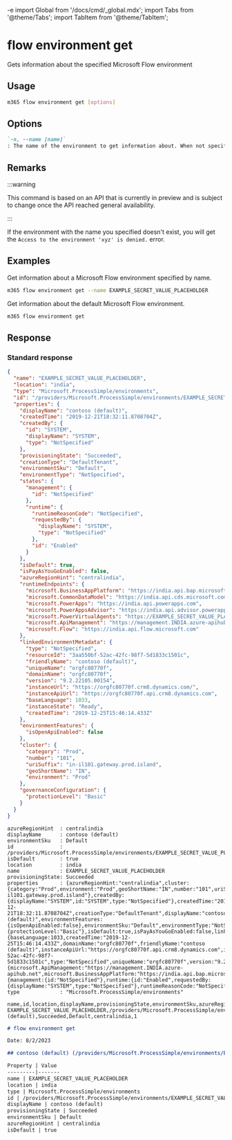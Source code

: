 -e <!-- DISCLAIMER: All secrets, passwords, and sensitive values in this document are examples only and not real credentials. -->
import Global from '/docs/cmd/_global.mdx';
import Tabs from '@theme/Tabs';
import TabItem from '@theme/TabItem';

# flow environment get

Gets information about the specified Microsoft Flow environment

## Usage

```sh
m365 flow environment get [options]
```

## Options

```md definition-list
`-n, --name [name]`
: The name of the environment to get information about. When not specified, the default environment is retrieved.
```

<Global />

## Remarks

:::warning

This command is based on an API that is currently in preview and is subject to change once the API reached general availability.

:::

If the environment with the name you specified doesn't exist, you will get the `Access to the environment 'xyz' is denied.` error.

## Examples

Get information about a Microsoft Flow environment specified by name.

```sh
m365 flow environment get --name EXAMPLE_SECRET_VALUE_PLACEHOLDER
```

Get information about the default Microsoft Flow environment.

```sh
m365 flow environment get
```

## Response

### Standard response

<Tabs>
  <TabItem value="JSON">

  ```json
  {
    "name": "EXAMPLE_SECRET_VALUE_PLACEHOLDER",
    "location": "india",
    "type": "Microsoft.ProcessSimple/environments",
    "id": "/providers/Microsoft.ProcessSimple/environments/EXAMPLE_SECRET_VALUE_PLACEHOLDER",
    "properties": {
      "displayName": "contoso (default)",
      "createdTime": "2019-12-21T18:32:11.8708704Z",
      "createdBy": {
        "id": "SYSTEM",
        "displayName": "SYSTEM",
        "type": "NotSpecified"
      },
      "provisioningState": "Succeeded",
      "creationType": "DefaultTenant",
      "environmentSku": "Default",
      "environmentType": "NotSpecified",
      "states": {
        "management": {
          "id": "NotSpecified"
        },
        "runtime": {
          "runtimeReasonCode": "NotSpecified",
          "requestedBy": {
            "displayName": "SYSTEM",
            "type": "NotSpecified"
          },
          "id": "Enabled"
        }
      },
      "isDefault": true,
      "isPayAsYouGoEnabled": false,
      "azureRegionHint": "centralindia",
      "runtimeEndpoints": {
        "microsoft.BusinessAppPlatform": "https://india.api.bap.microsoft.com",
        "microsoft.CommonDataModel": "https://india.api.cds.microsoft.com",
        "microsoft.PowerApps": "https://india.api.powerapps.com",
        "microsoft.PowerAppsAdvisor": "https://india.api.advisor.powerapps.com",
        "microsoft.PowerVirtualAgents": "https://EXAMPLE_SECRET_VALUE_PLACEHOLDER",
        "microsoft.ApiManagement": "https://management.INDIA.azure-apihub.net",
        "microsoft.Flow": "https://india.api.flow.microsoft.com"
      },
      "linkedEnvironmentMetadata": {
        "type": "NotSpecified",
        "resourceId": "3aa550bf-52ac-42fc-98f7-5d1833c1501c",
        "friendlyName": "contoso (default)",
        "uniqueName": "orgfc80770f",
        "domainName": "orgfc80770f",
        "version": "9.2.22105.00154",
        "instanceUrl": "https://orgfc80770f.crm8.dynamics.com/",
        "instanceApiUrl": "https://orgfc80770f.api.crm8.dynamics.com",
        "baseLanguage": 1033,
        "instanceState": "Ready",
        "createdTime": "2019-12-25T15:46:14.433Z"
      },
      "environmentFeatures": {
        "isOpenApiEnabled": false
      },
      "cluster": {
        "category": "Prod",
        "number": "101",
        "uriSuffix": "in-il101.gateway.prod.island",
        "geoShortName": "IN",
        "environment": "Prod"
      },
      "governanceConfiguration": {
        "protectionLevel": "Basic"
      }
    }
  }
  ```

  </TabItem>
  <TabItem value="Text">

  ```text
  azureRegionHint  : centralindia
  displayName      : contoso (default)
  environmentSku   : Default
  id               : /providers/Microsoft.ProcessSimple/environments/EXAMPLE_SECRET_VALUE_PLACEHOLDER
  isDefault        : true
  location         : india
  name             : EXAMPLE_SECRET_VALUE_PLACEHOLDER
  provisioningState: Succeeded
  properties       : {azureRegionHint:"centralindia",cluster:{category:"Prod",environment:"Prod",geoShortName:"IN",number:"101",uriSuffix:"in-il101.gateway.prod.island"},createdBy:{displayName:"SYSTEM",id:"SYSTEM",type:"NotSpecified"},createdTime:"2019-12-21T18:32:11.8708704Z",creationType:"DefaultTenant",displayName:"contoso (default)",environmentFeatures:{isOpenApiEnabled:false},environmentSku:"Default",environmentType:"NotSpecified",governanceConfiguration:{protectionLevel:"Basic"},isDefault:true,isPayAsYouGoEnabled:false,linkedEnvironmentMetadata:{baseLanguage:1033,createdTime:"2019-12-25T15:46:14.433Z",domainName:"orgfc80770f",friendlyName:"contoso (default)",instanceApiUrl:"https://orgfc80770f.api.crm8.dynamics.com",instanceState:"Ready",instanceUrl:"https://orgfc80770f.crm8.dynamics.com/",resourceId:"3aa550bf-52ac-42fc-98f7-5d1833c1501c",type:"NotSpecified",uniqueName:"orgfc80770f",version:"9.2.22105.00154"},provisioningState:"Succeeded",runtimeEndpoints:{microsoft.ApiManagement:"https://management.INDIA.azure-apihub.net",microsoft.BusinessAppPlatform:"https://india.api.bap.microsoft.com",microsoft.CommonDataModel:"https://india.api.cds.microsoft.com",microsoft.Flow:"https://india.api.flow.microsoft.com",microsoft.PowerApps:"https://india.api.powerapps.com",microsoft.PowerAppsAdvisor:"https://india.api.advisor.powerapps.com",microsoft.PowerVirtualAgents:"https://EXAMPLE_SECRET_VALUE_PLACEHOLDER"},states:{management:{id:"NotSpecified"},runtime:{id:"Enabled",requestedBy:{displayName:"SYSTEM",type:"NotSpecified"},runtimeReasonCode:"NotSpecified"}}}
  type             : "Microsoft.ProcessSimple/environments"
  ```

  </TabItem>
  <TabItem value="CSV">

  ```csv
  name,id,location,displayName,provisioningState,environmentSku,azureRegionHint,isDefault
  EXAMPLE_SECRET_VALUE_PLACEHOLDER,/providers/Microsoft.ProcessSimple/environments/EXAMPLE_SECRET_VALUE_PLACEHOLDER,india,contoso (default),Succeeded,Default,centralindia,1  
  ```

  </TabItem>
  <TabItem value="Markdown">

  ```md
  # flow environment get

  Date: 8/2/2023

  ## contoso (default) (/providers/Microsoft.ProcessSimple/environments/EXAMPLE_SECRET_VALUE_PLACEHOLDER)

  Property | Value
  ---------|-------
  name | EXAMPLE_SECRET_VALUE_PLACEHOLDER
  location | india
  type | Microsoft.ProcessSimple/environments
  id | /providers/Microsoft.ProcessSimple/environments/EXAMPLE_SECRET_VALUE_PLACEHOLDER
  displayName | contoso (default)
  provisioningState | Succeeded
  environmentSku | Default
  azureRegionHint | centralindia
  isDefault | true
  ```

  </TabItem>
</Tabs>
